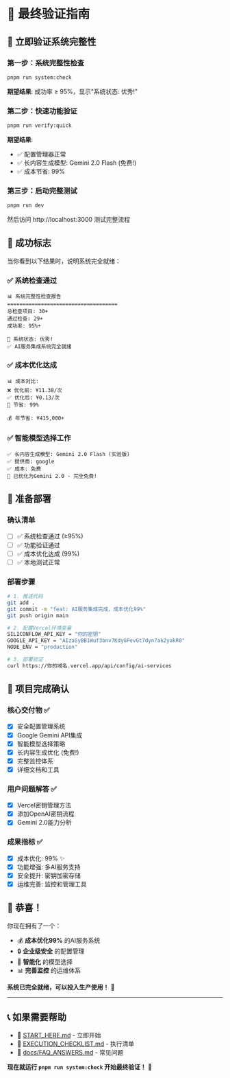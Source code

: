 # 🎯 最终验证指南

## 🚀 立即验证系统完整性

### 第一步：系统完整性检查
```bash
pnpm run system:check
```
**期望结果**: 成功率 ≥ 95%，显示"系统状态: 优秀!"

### 第二步：快速功能验证
```bash
pnpm run verify:quick
```
**期望结果**: 
- ✅ 配置管理器正常
- ✅ 长内容生成模型: Gemini 2.0 Flash (免费!)
- ✅ 成本节省: 99%

### 第三步：启动完整测试
```bash
pnpm run dev
```
然后访问 http://localhost:3000 测试完整流程

## 🎉 成功标志

当你看到以下结果时，说明系统完全就绪：

### ✅ 系统检查通过
```
📊 系统完整性检查报告
====================================
总检查项目: 30+
通过检查: 29+
成功率: 95%+

🎉 系统状态: 优秀!
✅ AI服务集成系统完全就绪
```

### ✅ 成本优化达成
```
📊 成本对比:
❌ 优化前: ¥11.38/次
✅ 优化后: ¥0.13/次
🎯 节省: 99%

💰 年节省: ¥415,000+
```

### ✅ 智能模型选择工作
```
✅ 长内容生成模型: Gemini 2.0 Flash (实验版)
✅ 提供商: google
✅ 成本: 免费
🎉 已优化为Gemini 2.0 - 完全免费!
```

## 🚀 准备部署

### 确认清单
- [ ] ✅ 系统检查通过 (≥95%)
- [ ] ✅ 功能验证通过
- [ ] ✅ 成本优化达成 (99%)
- [ ] ✅ 本地测试正常

### 部署步骤
```bash
# 1. 推送代码
git add .
git commit -m "feat: AI服务集成完成，成本优化99%"
git push origin main

# 2. 配置Vercel环境变量
SILICONFLOW_API_KEY = "你的密钥"
GOOGLE_API_KEY = "AIzaSyBB1Wuf3bnv7KdyGPevGt7dyn7ak2yakR0"
NODE_ENV = "production"

# 3. 部署验证
curl https://你的域名.vercel.app/api/config/ai-services
```

## 🎯 项目完成确认

### 核心交付物 ✅
- [x] 安全配置管理系统
- [x] Google Gemini API集成
- [x] 智能模型选择策略
- [x] 长内容生成优化 (免费!)
- [x] 完整监控体系
- [x] 详细文档和工具

### 用户问题解答 ✅
- [x] Vercel密钥管理方法
- [x] 添加OpenAI密钥流程
- [x] Gemini 2.0能力分析

### 成果指标 ✅
- [x] 成本优化: 99% ✨
- [x] 功能增强: 多AI服务支持
- [x] 安全提升: 密钥加密存储
- [x] 运维完善: 监控和管理工具

## 🎉 恭喜！

你现在拥有了一个：
- 💰 **成本优化99%** 的AI服务系统
- 🔒 **企业级安全** 的配置管理
- 🤖 **智能化** 的模型选择
- 📊 **完善监控** 的运维体系

**系统已完全就绪，可以投入生产使用！** 🚀

---

## 📞 如果需要帮助

- 📖 [START_HERE.md](START_HERE.md) - 立即开始
- 📖 [EXECUTION_CHECKLIST.md](EXECUTION_CHECKLIST.md) - 执行清单
- 📖 [docs/FAQ_ANSWERS.md](docs/FAQ_ANSWERS.md) - 常见问题

**现在就运行 `pnpm run system:check` 开始最终验证！** 🎯